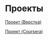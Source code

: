 # Проекты

[Проект (Верстка)](https://lk2020.github.io/ProjectMaket/)

[Проект (Coursera)](https://LK2020.github.io/PlayMemoji/)
